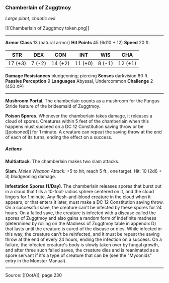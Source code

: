 ### Chamberlain of Zuggtmoy
_Large plant, chaotic evil_

![[Chamberlain of Zuggtmoy token.png]]


---

**Armor Class** 13 (natural armor)
**Hit Points** 45 (6d10 + 12)
**Speed** 20 ft.

| STR     | DEX     | CON     | INT     | WIS     | CHA     |
|---------|---------|---------|---------|---------|---------|
| 17 (+3) | 7 (-2) | 14 (+2) | 11 (+0) | 8 (-1) | 12 (+1) |

**Damage Resistances** bludgeoning; piercing
**Senses** darkvision 60 ft.
**Passive Perception** 9
**Languages** Abyssal, Undercommon
**Challenge** 2 (450 XP)

---

**Mushroom Portal**. The chamberlain counts as a mushroom for the Fungus Stride feature of the bridesmaid of Zuggtmoy.

**Poison Spores**. Whenever the chamberlain takes damage, it releases a cloud of spores. Creatures within 5 feet of the chamberlain when this happens must succeed on a DC 12 Constitution saving throw or be [[poisoned]] for 1 minute. A creature can repeat the saving throw at the end of each of its turns, ending the effect on a success.

##### Actions
**Multiattack**. The chamberlain makes two slam attacks.

**Slam**. _Melee Weapon Attack:_ +5 to hit, reach 5 ft., one target. Hit: 10 (2d6 + 3) bludgeoning damage.

**Infestation Spores (1/Day)**. The chamberlain releases spores that burst out in a cloud that fills a 10-foot-radius sphere centered on it, and the cloud lingers for 1 minute. Any flesh-and-blood creature in the cloud when it appears, or that enters it later, must make a DC 12 Constitution saving throw. On a successful save, the creature can't be infected by these spores for 24 hours. On a failed save, the creature is infected with a disease called the spores of Zuggtmoy and also gains a random form of indefinite madness (determined by rolling on the Madness of Zuggtmoy table in appendix D) that lasts until the creature is cured of the disease or dies. While infected in this way, the creature can't be reinfected, and it must be repeat the saving throw at the end of every 24 hours, ending the infection on a success. On a failure, the infected creature's body is slowly taken over by fungal growth, and after three such failed saves, the creature dies and is reanimated as a spore servant if it's a type of creature that can be (see the "Myconids" entry in the Monster Manual).


---

Source: [[OotA]], page 230